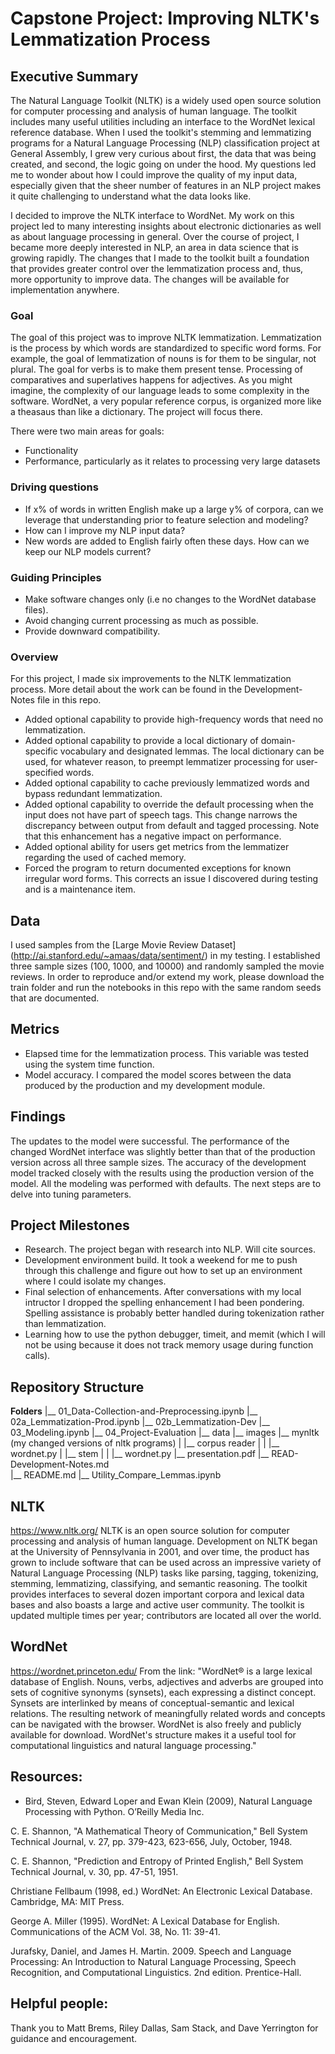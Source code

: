 # Capstone Project: Improving NLTK's Lemmatization Process


## Executive Summary
The Natural Language Toolkit (NLTK) is a widely used open source solution for computer processing and analysis of human language.  The toolkit includes many useful utilities including an interface to the WordNet lexical reference database.  When I used the toolkit's stemming and lemmatizing programs for a Natural Language Processing (NLP) classification project at General Assembly, I grew very curious about first, the data that was being created, and second, the logic going on under the hood.  My questions led me to wonder about how I could improve the quality of my input data, especially given that the sheer number of features in an NLP project makes it quite challenging to understand what the data looks like.

I decided to improve the NLTK interface to WordNet.  My work on this project led to many interesting insights about electronic dictionaries as well as about language processing in general.  Over the course of  project, I became more deeply interested in NLP, an area in data science that is growing rapidly.  The changes that I made to the toolkit built a foundation that provides greater control over the lemmatization process and, thus, more opportunity to improve data.  The changes will be available for implementation anywhere.

### Goal
The goal of this project was to improve NLTK lemmatization.  Lemmatization is the process by which words are standardized to specific word forms.  For example, the goal of lemmatization of nouns is for them to be singular, not plural.  The goal for verbs is to make them present tense.  Processing of comparatives and superlatives happens for adjectives.  As you might imagine, the complexity of our language leads to some complexity in the software.  WordNet, a very popular reference corpus, is organized more like a theasaus than like a dictionary.  The project will focus there.

There were two main areas for goals:
- Functionality
- Performance, particularly as it relates to processing very large datasets

### Driving questions
- If x% of words in written English make up a large y% of corpora, can we leverage that understanding prior to feature selection and modeling? 
- How can I improve my NLP input data?  
- New words are added to English fairly often these days.  How can we keep our NLP models current?

### Guiding Principles
- Make software changes only (i.e no changes to the WordNet database files).
- Avoid changing current processing as much as possible.
- Provide downward compatibility.

### Overview 
For this project, I made six improvements to the NLTK lemmatization process.  More detail about the work can be found in the Development-Notes file in this repo. 

- Added optional capability to provide high-frequency words that need no lemmatization.
- Added optional capability to provide a local dictionary of domain-specific vocabulary and designated lemmas.  The local dictionary can be used, for whatever reason, to preempt lemmatizer processing for user-specified words.
- Added optional capability to cache previously lemmatized words and bypass redundant lemmatization.
- Added optional capability to override the default processing when the input does not have part of speech tags.  This change narrows the discrepancy between output from default and tagged processing.  Note that this enhancement has a negative impact on performance.
- Added optional ability for users get metrics from the lemmatizer regarding the used of cached memory.
- Forced the program to return documented exceptions for known irregular word forms.  This corrects an issue I discovered during testing and is a maintenance item.


## Data
I used samples from the [Large Movie Review Dataset] (http://ai.stanford.edu/~amaas/data/sentiment/) in my testing.  I established three sample sizes (100, 1000, and 10000) and randomly sampled the movie reviews.  In order to reproduce and/or extend my work, please download the train folder and run the notebooks in this repo with the same random seeds that are documented.


## Metrics
- Elapsed time for the lemmatization process.  This variable was tested using the system time function.
- Model accuracy.  I compared the model scores between the data produced by the production and my development module.


## Findings
The updates to the model were successful.  The performance of the changed WordNet interface was slightly better than that of the production version across all three sample sizes.  The accuracy of the development model tracked closely with the results using the production version of the model.  All the modeling was performed with defaults.  The next steps are to delve into tuning parameters.


## Project Milestones
- Research.  The project began with research into NLP.  Will cite sources.
- Development environment build.  It took a weekend for me to push through this challenge and figure out how to set up an environment where I could isolate my changes.
- Final selection of enhancements.  After conversations with my local intructor I dropped the spelling enhancement I had been pondering.  Spelling assistance is probably better handled during tokenization rather than lemmatization.
- Learning how to use the python debugger, timeit, and memit (which I will not be using because it does not track memory usage during function calls).


## Repository Structure

**Folders**
|__ 01_Data-Collection-and-Preprocessing.ipynb 
|__ 02a_Lemmatization-Prod.ipynb
|__ 02b_Lemmatization-Dev
|__ 03_Modeling.ipynb
|__ 04_Project-Evaluation
|__ data
|__ images
|__ mynltk (my changed versions of nltk programs)
|   |__ corpus reader
|   |   |__ wordnet.py
|   |__ stem
|   |   |__ wordnet.py
|__ presentation.pdf
|__ READ-Development-Notes.md  
|__ README.md
|__ Utility_Compare_Lemmas.ipynb



## NLTK
https://www.nltk.org/
NLTK is an open source solution for computer processing and analysis of human language.  Development on NLTK began at the University of Pennsylvania in 2001, and over time, the product has grown to include software that can be used across an impressive variety of Natural Language Processing (NLP) tasks like parsing, tagging, tokenizing, stemming, lemmatizing, classifying, and semantic reasoning. The toolkit provides interfaces to several dozen important corpora and lexical data bases and also boasts a large and active user community.  The toolkit is updated multiple times per year; contributors are located all over the world.


## WordNet
https://wordnet.princeton.edu/
From the link:
"WordNet® is a large lexical database of English. Nouns, verbs, adjectives and adverbs are grouped into sets of cognitive synonyms (synsets), each expressing a distinct concept. Synsets are interlinked by means of conceptual-semantic and lexical relations. The resulting network of meaningfully related words and concepts can be navigated with the browser. WordNet is also freely and publicly available for download. WordNet's structure makes it a useful tool for computational linguistics and natural language processing."


## Resources:

- Bird, Steven, Edward Loper and Ewan Klein (2009), Natural Language Processing with Python. O’Reilly Media Inc.

C. E. Shannon, "A Mathematical Theory of Communication," Bell System Technical Journal, v. 27, pp. 379-423, 623-656, July, October,  1948.

C. E. Shannon, "Prediction and Entropy of Printed English," Bell System Technical Journal, v. 30, pp. 47-51, 1951.

Christiane Fellbaum (1998, ed.) WordNet: An Electronic Lexical Database. Cambridge, MA: MIT Press.

George A. Miller (1995). WordNet: A Lexical Database for English.
Communications of the ACM Vol. 38, No. 11: 39-41.

Jurafsky, Daniel, and James H. Martin. 2009. Speech and Language Processing: An Introduction to Natural Language Processing, Speech Recognition, and Computational Linguistics. 2nd edition. Prentice-Hall.


## Helpful people:
Thank you to Matt Brems, Riley Dallas, Sam Stack, and Dave Yerrington for guidance and encouragement.
